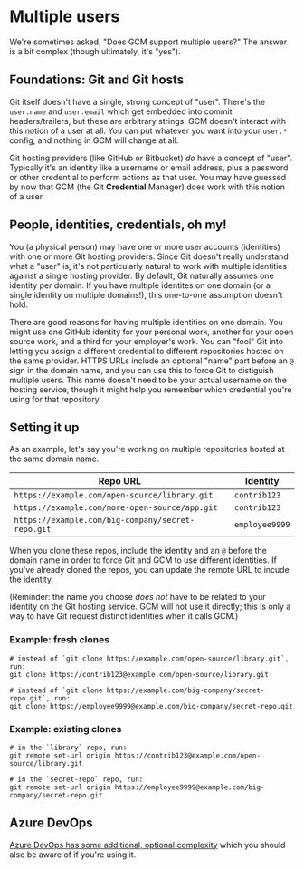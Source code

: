 # Multiple users

We're sometimes asked, "Does GCM support multiple users?" The answer is a bit complex (though ultimately, it's "yes").

## Foundations: Git and Git hosts

Git itself doesn't have a single, strong concept of "user". There's the `user.name` and `user.email` which get embedded into commit headers/trailers, but these are arbitrary strings. GCM doesn't interact with this notion of a user at all. You can put whatever you want into your `user.*` config, and nothing in GCM will change at all.

Git hosting providers (like GitHub or Bitbucket) _do_ have a concept of "user". Typically it's an identity like a username or email address, plus a password or other credential to perform actions as that user. You may have guessed by now that GCM (the Git **Credential** Manager) does work with this notion of a user.

## People, identities, credentials, oh my!

You (a physical person) may have one or more user accounts (identities) with one or more Git hosting providers. Since Git doesn't really understand what a "user" is, it's not particularly natural to work with multiple identities against a single hosting provider. By default, Git naturally assumes one identity per domain. If you have multiple identites on one domain (or a single identity on multiple domains!), this one-to-one assumption doesn't hold.

There are good reasons for having multiple identities on one domain. You might use one GitHub identity for your personal work, another for your open source work, and a third for your employer's work. You can "fool" Git into letting you assign a different credential to different repositories hosted on the same provider. HTTPS URLs include an optional "name" part before an `@` sign in the domain name, and you can use this to force Git to distiguish multiple users. This name doesn't need to be your actual username on the hosting service, though it might help you remember which credential you're using for that repository.

## Setting it up

As an example, let's say you're working on multiple repositories hosted at the same domain name.

| Repo URL | Identity |
|----------|----------|
| `https://example.com/open-source/library.git` | `contrib123` |
| `https://example.com/more-open-source/app.git` | `contrib123` |
| `https://example.com/big-company/secret-repo.git` | `employee9999` |

When you clone these repos, include the identity and an `@` before the domain name in order to force Git and GCM to use different identities. If you've already cloned the repos, you can update the remote URL to incude the identity.

(Reminder: the name you choose _does not_ have to be related to your identity on the Git hosting service. GCM will not use it directly; this is only a way to have Git request distinct identities when it calls GCM.)

### Example: fresh clones

```shell
# instead of `git clone https://example.com/open-source/library.git`, run:
git clone https://contrib123@example.com/open-source/library.git

# instead of `git clone https://example.com/big-company/secret-repo.git`, run:
git clone https://employee9999@example.com/big-company/secret-repo.git
```

### Example: existing clones

```shell
# in the `library` repo, run:
git remote set-url origin https://contrib123@example.com/open-source/library.git

# in the `secret-repo` repo, run:
git remote set-url origin https://employee9999@example.com/big-company/secret-repo.git
```

## Azure DevOps

[Azure DevOps has some additional, optional complexity](azrepos-users-and-tokens.md) which you should also be aware of if you're using it.
